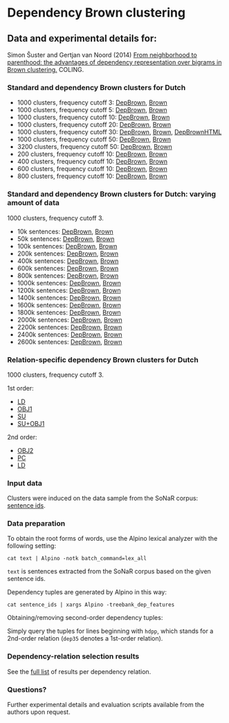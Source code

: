 # Dependency Brown clustering
## Data and experimental details for:

Simon Šuster and Gertjan van Noord (2014) [From neighborhood to parenthood: the advantages of dependency representation over bigrams in Brown clustering.][] COLING.

  [From neighborhood to parenthood: the advantages of dependency representation over bigrams in Brown clustering.]: http://www.let.rug.nl/suster/publications/DepBrown.pdf

### Standard and dependency Brown clusters for Dutch

- 1000 clusters, frequency cutoff 3: [DepBrown](dep/paths_dlm_1000_min3), [Brown](standard/paths_root_1000_min3)
- 1000 clusters, frequency cutoff 5: [DepBrown](dep/paths_dlm_1000_min5), [Brown](standard/paths_root_1000_min5)
- 1000 clusters, frequency cutoff 10: [DepBrown](dep/paths_dlm_1000_min10), [Brown](standard/paths_root_1000_min10)
- 1000 clusters, frequency cutoff 20: [DepBrown](dep/paths_dlm_1000_min20), [Brown](standard/paths_root_1000_min20)
- 1000 clusters, frequency cutoff 30: [DepBrown](dep/paths_dlm_1000_min30), [Brown](standard/paths_root_1000_min30), [DepBrownHTML][]
- 1000 clusters, frequency cutoff 50: [DepBrown](dep/paths_dlm_1000_min50), [Brown](standard/paths_root_1000_min50)
- 3200 clusters, frequency cutoff 50: [DepBrown](dep/paths_dlm_3200_min50), [Brown](standard/paths_3200_min50)
- 200 clusters, frequency cutoff 10: [DepBrown](dep/paths_dlm_200_min10), [Brown](standard/paths_200_min10)
- 400 clusters, frequency cutoff 10: [DepBrown](dep/paths_dlm_400_min10), [Brown](standard/paths_400_min10)
- 600 clusters, frequency cutoff 10: [DepBrown](dep/paths_dlm_600_min10), [Brown](standard/paths_600_min10)
- 800 clusters, frequency cutoff 10: [DepBrown](dep/paths_dlm_800_min10), [Brown](standard/paths_800_min10)

[DepBrownHTML]: http://www.let.rug.nl/suster/clusters/dependency/1000/view_dep_1000_30.html

### Standard and dependency Brown clusters for Dutch: varying amount of data

1000 clusters, frequency cutoff 3.

- 10k sentences: [DepBrown](learning_curve_dep/paths_10k_1000_min3), [Brown](learning_curve/paths_10k_1000_min3)
- 50k sentences: [DepBrown](learning_curve_dep/paths_50k_1000_min3), [Brown](learning_curve/paths_50k_1000_min3)
- 100k sentences: [DepBrown](learning_curve_dep/paths_100k_1000_min3), [Brown](learning_curve/paths_100k_1000_min3)
- 200k sentences: [DepBrown](learning_curve_dep/paths_200k_1000_min3), [Brown](learning_curve/paths_200k_1000_min3)
- 400k sentences: [DepBrown](learning_curve_dep/paths_400k_1000_min3), [Brown](learning_curve/paths_400k_1000_min3)
- 600k sentences: [DepBrown](learning_curve_dep/paths_600k_1000_min3), [Brown](learning_curve/paths_600k_1000_min3)
- 800k sentences: [DepBrown](learning_curve_dep/paths_800k_1000_min3), [Brown](learning_curve/paths_800k_1000_min3)
- 1000k sentences: [DepBrown](learning_curve_dep/paths_1000k_1000_min3), [Brown](learning_curve/paths_1000k_1000_min3)
- 1200k sentences: [DepBrown](learning_curve_dep/paths_1200k_1000_min3), [Brown](learning_curve/paths_1200k_1000_min3)
- 1400k sentences: [DepBrown](learning_curve_dep/paths_1400k_1000_min3), [Brown](learning_curve/paths_1400k_1000_min3)
- 1600k sentences: [DepBrown](learning_curve_dep/paths_1600k_1000_min3), [Brown](learning_curve/paths_1600k_1000_min3)
- 1800k sentences: [DepBrown](learning_curve_dep/paths_1800k_1000_min3), [Brown](learning_curve/paths_1800k_1000_min3)
- 2000k sentences: [DepBrown](learning_curve_dep/paths_2000k_1000_min3), [Brown](learning_curve/paths_2000k_1000_min3)
- 2200k sentences: [DepBrown](learning_curve_dep/paths_2200k_1000_min3), [Brown](learning_curve/paths_2200k_1000_min3)
- 2400k sentences: [DepBrown](learning_curve_dep/paths_2400k_1000_min3), [Brown](learning_curve/paths_2400k_1000_min3)
- 2600k sentences: [DepBrown](learning_curve_dep/paths_2600k_1000_min3), [Brown](learning_curve/paths_2600k_1000_min3)


### Relation-specific dependency Brown clusters for Dutch

1000 clusters, frequency cutoff 3.

1st order:

- [LD](dep/paths_dep35_hd-ld_1000_3)
- [OBJ1](dep/paths_dep35_hd-obj1_1000_3)
- [SU](dep/paths_dep35_hd-su_1000_3)
- [SU+OBJ1](dep/paths_dep35-hd-obj1.dep35-hd-su_1000_3)

2nd order:

- [OBJ2](dep/paths_hdpp_hd-obj2_1000_3)
- [PC](dep/paths_hdpp_hd-pc_1000_3)
- [LD](dep/paths_hdpp_hd-ld_1000_3)


### Input data

Clusters were induced on the data sample from the SoNaR corpus: [sentence ids](ids/SONAR_random4000000.ids.full).

### Data preparation

To obtain the root forms of words, use the Alpino lexical analyzer with the following setting:

```
cat text | Alpino -notk batch_command=lex_all
```

`text` is sentences extracted from the SoNaR corpus based on the given sentence ids.

Dependency tuples are generated by Alpino in this way:

```
cat sentence_ids | xargs Alpino -treebank_dep_features 
```

Obtaining/removing second-order dependency tuples:

Simply query the tuples for lines beginning with `hdpp`, which stands for a 2nd-order relation (`dep35` denotes a 1st-order relation).

### Dependency-relation selection results

See the [full list](dep/results_full_perrel) of results per dependency relation.

### Questions?

Further experimental details and evaluation scripts available from the authors upon request.
